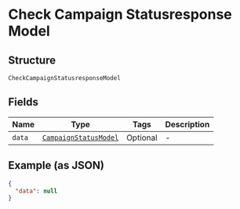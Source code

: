 
# Check Campaign Statusresponse Model

## Structure

`CheckCampaignStatusresponseModel`

## Fields

| Name | Type | Tags | Description |
|  --- | --- | --- | --- |
| `data` | [`CampaignStatusModel`](../../doc/models/campaign-status-model.md) | Optional | - |

## Example (as JSON)

```json
{
  "data": null
}
```

